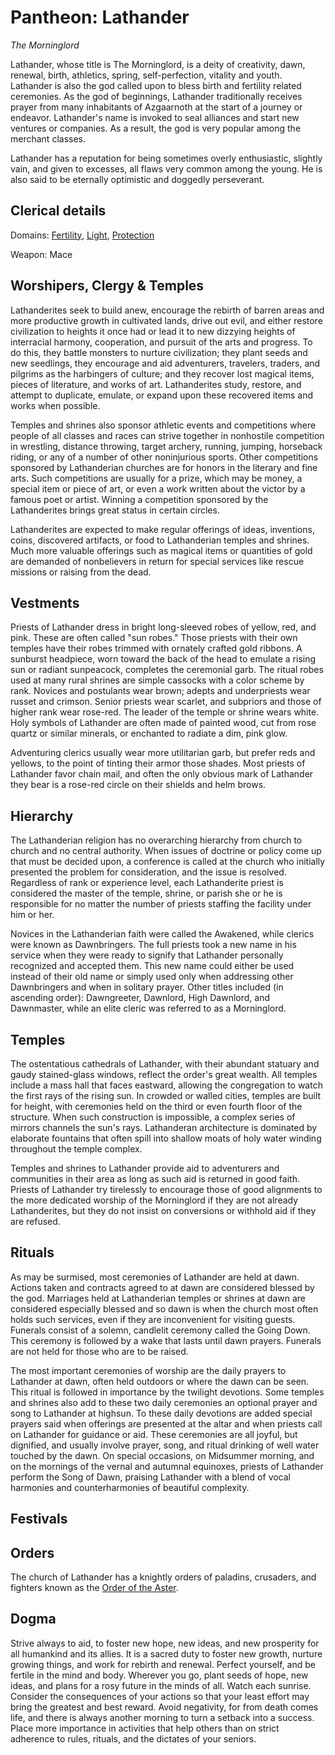 # Pantheon: Lathander
*The Morninglord*

Lathander, whose title is The Morninglord, is a deity of creativity, dawn, renewal, birth, athletics, spring, self-perfection, vitality and youth. Lathander is also the god called upon to bless birth and fertility related ceremonies. As the god of beginnings, Lathander traditionally receives prayer from many inhabitants of Azgaarnoth at the start of a journey or endeavor. Lathander's name is invoked to seal alliances and start new ventures or companies. As a result, the god is very popular among the merchant classes.

Lathander has a reputation for being sometimes overly enthusiastic, slightly vain, and given to excesses, all flaws very common among the young. He is also said to be eternally optimistic and doggedly perseverant.


## Clerical details
Domains: [Fertility](../../Classes/Cleric/Fertility.md), [Light](../../Classes/Cleric/Light.md), [Protection](../../Classes/Cleric/Protection.md)

Weapon: Mace

## Worshipers, Clergy & Temples
Lathanderites seek to build anew, encourage the rebirth of barren areas and more productive growth in cultivated lands, drive out evil, and either restore civilization to heights it once had or lead it to new dizzying heights of interracial harmony, cooperation, and pursuit of the arts and progress. To do this, they battle monsters to nurture civilization; they plant seeds and new seedlings, they encourage and aid adventurers, travelers, traders, and pilgrims as the harbingers of culture; and they recover lost magical items, pieces of literature, and works of art. Lathanderites study, restore, and attempt to duplicate, emulate, or expand upon these recovered items and works when possible.

Temples and shrines also sponsor athletic events and competitions where people of all classes and races can strive together in nonhostile competition in wrestling, distance throwing, target archery, running, jumping, horseback riding, or any of a number of other noninjurious sports. Other competitions sponsored by Lathanderian churches are for honors in the literary and fine arts. Such competitions are usually for a prize, which may be money, a special item or piece of art, or even a work written about the victor by a famous poet or artist. Winning a competition sponsored by the Lathanderites brings great status in certain circles.

Lathanderites are expected to make regular offerings of ideas, inventions, coins, discovered artifacts, or food to Lathanderian temples and shrines. Much more valuable offerings such as magical items or quantities of gold are demanded of nonbelievers in return for special services like rescue missions or raising from the dead.

## Vestments
Priests of Lathander dress in bright long-sleeved robes of yellow, red, and pink. These are often called "sun robes." Those priests with their own temples have their robes trimmed with ornately crafted gold ribbons. A sunburst headpiece, worn toward the back of the head to emulate a rising sun or radiant sunpeacock, completes the ceremonial garb. The ritual robes used at many rural shrines are simple cassocks with a color scheme by rank. Novices and postulants wear brown; adepts and underpriests wear russet and crimson. Senior priests wear scarlet, and subpriors and those of higher rank wear rose-red. The leader of the temple or shrine wears white. Holy symbols of Lathander are often made of painted wood, cut from rose quartz or similar minerals, or enchanted to radiate a dim, pink glow.

Adventuring clerics usually wear more utilitarian garb, but prefer reds and yellows, to the point of tinting their armor those shades. Most priests of Lathander favor chain mail, and often the only obvious mark of Lathander they bear is a rose-red circle on their shields and helm brows.

## Hierarchy
The Lathanderian religion has no overarching hierarchy from church to church and no central authority. When issues of doctrine or policy come up that must be decided upon, a conference is called at the church who initially presented the problem for consideration, and the issue is resolved. Regardless of rank or experience level, each Lathanderite priest is considered the master of the temple, shrine, or parish she or he is responsible for no matter the number of priests staffing the facility under him or her.

Novices in the Lathanderian faith were called the Awakened, while clerics were known as Dawnbringers. The full priests took a new name in his service when they were ready to signify that Lathander personally recognized and accepted them. This new name could either be used instead of their old name or simply used only when addressing other Dawnbringers and when in solitary prayer. Other titles included (in ascending order): Dawngreeter, Dawnlord, High Dawnlord, and Dawnmaster, while an elite cleric was referred to as a Morninglord.

## Temples
The ostentatious cathedrals of Lathander, with their abundant statuary and gaudy stained-glass windows, reflect the order's great wealth. All temples include a mass hall that faces eastward, allowing the congregation to watch the first rays of the rising sun. In crowded or walled cities, temples are built for height, with ceremonies held on the third or even fourth floor of the structure. When such construction is impossible, a complex series of mirrors channels the sun's rays. Lathanderan architecture is dominated by elaborate fountains that often spill into shallow moats of holy water winding throughout the temple complex.

Temples and shrines to Lathander provide aid to adventurers and communities in their area as long as such aid is returned in good faith. Priests of Lathander try tirelessly to encourage those of good alignments to the more dedicated worship of the Morninglord if they are not already Lathanderites, but they do not insist on conversions or withhold aid if they are refused.

## Rituals
As may be surmised, most ceremonies of Lathander are held at dawn. Actions taken and contracts agreed to at dawn are considered blessed by the god. Marriages held at Lathanderian temples or shrines at dawn are considered especially blessed and so dawn is when the church most often holds such services, even if they are inconvenient for visiting guests. Funerals consist of a solemn, candlelit ceremony called the Going Down. This ceremony is followed by a wake that lasts until dawn prayers. Funerals are not held for those who are to be raised.

The most important ceremonies of worship are the daily prayers to Lathander at dawn, often held outdoors or where the dawn can be seen. This ritual is followed in importance by the twilight devotions. Some temples and shrines also add to these two daily ceremonies an optional prayer and song to Lathander at highsun. To these daily devotions are added special prayers said when offerings are presented at the altar and when priests call on Lathander for guidance or aid. These ceremonies are all joyful, but dignified, and usually involve prayer, song, and ritual drinking of well water touched by the dawn. On special occasions, on Midsummer morning, and on the mornings of the vernal and autumnal equinoxes, priests of Lathander perform the Song of Dawn, praising Lathander with a blend of vocal harmonies and counterharmonies of beautiful complexity.

## Festivals

## Orders
The church of Lathander has a knightly orders of paladins, crusaders, and fighters known as the [Order of the Aster](../../Organizations/MilitantOrders/AsterOrder.md).

## Dogma
Strive always to aid, to foster new hope, new ideas, and new prosperity for all humankind and its allies. It is a sacred duty to foster new growth, nurture growing things, and work for rebirth and renewal. Perfect yourself, and be fertile in the mind and body. Wherever you go, plant seeds of hope, new ideas, and plans for a rosy future in the minds of all. Watch each sunrise. Consider the consequences of your actions so that your least effort may bring the greatest and best reward. Avoid negativity, for from death comes life, and there is always another morning to turn a setback into a success. Place more importance in activities that help others than on strict adherence to rules, rituals, and the dictates of your seniors.
